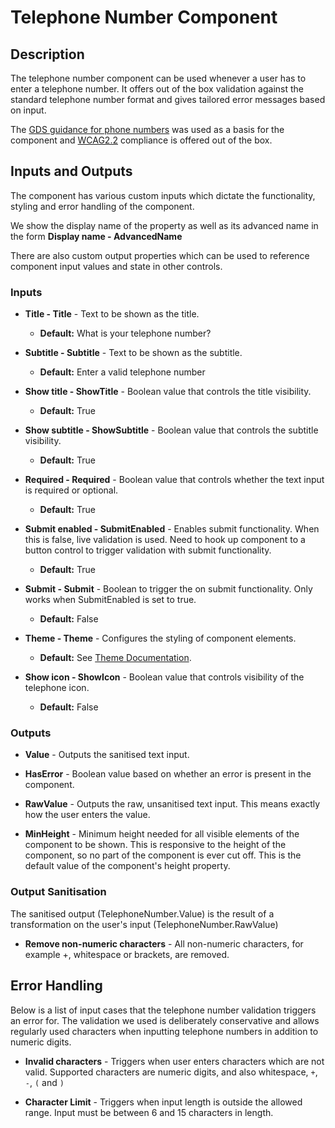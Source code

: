 # Telephone Number Component

## Description

The telephone number component can be used whenever a user has to enter a telephone number. It offers out of the box validation against the standard telephone number format and gives tailored error messages based on input.

The [GDS guidance for phone numbers](https://design-system.service.gov.uk/patterns/phone-numbers/) was used as a basis for the component and [WCAG2.2](https://www.w3.org/WAI/WCAG22/Understanding/) compliance is offered out of the box.

## Inputs and Outputs

The component has various custom inputs which dictate the functionality, styling and error handling of the component. 

We show the display name of the property as well as its advanced name in the form **Display name - AdvancedName**

There are also custom output properties which can be used to reference component input values and state in other controls. 

### Inputs

- **Title - Title** - Text to be shown as the title.
    - **Default:** What is your telephone number?

- **Subtitle - Subtitle** - Text to be shown as the subtitle.
    - **Default:** Enter a valid telephone number

- **Show title - ShowTitle** - Boolean value that controls the title visibility.
    - **Default:** True

- **Show subtitle - ShowSubtitle** - Boolean value that controls the subtitle visibility.
    - **Default:** True

- **Required - Required** - Boolean value that controls whether the text input is required or optional.
    - **Default:** True

- **Submit enabled - SubmitEnabled** - Enables submit functionality. When this is false, live validation is used. Need to hook up component to a button control to trigger validation with submit functionality. 
    - **Default:** True

- **Submit - Submit** - Boolean to trigger the on submit functionality. Only works when SubmitEnabled is set to true.
    - **Default:** False

- **Theme - Theme** - Configures the styling of component elements. 
    - **Default:** See [Theme Documentation](../Theme.md).

- **Show icon - ShowIcon** - Boolean value that controls visibility of the telephone icon.
    - **Default:** False

### Outputs

- **Value** - Outputs the sanitised text input.

- **HasError** - Boolean value based on whether an error is present in the component.

- **RawValue** - Outputs the raw, unsanitised text input. This means exactly how the user enters the value.

- **MinHeight** - Minimum height needed for all visible elements of the component to be shown. This is responsive to the height of the component, so no part of the component is ever cut off. This is the default value of the component's height property.

### Output Sanitisation

The sanitised output (TelephoneNumber.Value) is the result of a transformation on the user's input (TelephoneNumber.RawValue)

- **Remove non-numeric characters** - All non-numeric characters, for example +, whitespace or brackets, are removed.

## Error Handling

Below is a list of input cases that the telephone number validation triggers an error for. The validation we used is deliberately conservative and allows regularly used characters when inputting telephone numbers in addition to numeric digits.

- **Invalid characters** - Triggers when user enters characters which are not valid. Supported characters are numeric digits, and also whitespace, `+`, `-`, `(` and `)`

- **Character Limit** - Triggers when input length is outside the allowed range. Input must be between 6 and 15 characters in length. 